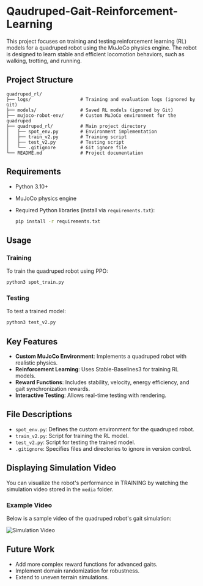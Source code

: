 # Qaudruped-Gait-Reinforcement-Learning

This project focuses on training and testing reinforcement learning (RL) models for a quadruped robot using the MuJoCo physics engine. The robot is designed to learn stable and efficient locomotion behaviors, such as walking, trotting, and running.

## Project Structure
```
quadruped_rl/
├── logs/                  # Training and evaluation logs (ignored by Git)
├── models/                # Saved RL models (ignored by Git)
├── mujoco-robot-env/      # Custom MuJoCo environment for the quadruped
├── quadruped_rl/          # Main project directory
│   ├── spot_env.py        # Environment implementation
│   ├── train_v2.py        # Training script
│   ├── test_v2.py         # Testing script
│   └── .gitignore         # Git ignore file
└── README.md              # Project documentation
```

## Requirements

- Python 3.10+
- MuJoCo physics engine
- Required Python libraries (install via `requirements.txt`):

  ```bash
  pip install -r requirements.txt
  ```

## Usage

### Training
To train the quadruped robot using PPO:
```bash
python3 spot_train.py
```

### Testing
To test a trained model:
```bash
python3 test_v2.py
```

## Key Features

- **Custom MuJoCo Environment**: Implements a quadruped robot with realistic physics.
- **Reinforcement Learning**: Uses Stable-Baselines3 for training RL models.
- **Reward Functions**: Includes stability, velocity, energy efficiency, and gait synchronization rewards.
- **Interactive Testing**: Allows real-time testing with rendering.

## File Descriptions

- `spot_env.py`: Defines the custom environment for the quadruped robot.
- `train_v2.py`: Script for training the RL model.
- `test_v2.py`: Script for testing the trained model.
- `.gitignore`: Specifies files and directories to ignore in version control.

## Displaying Simulation Video

You can visualize the robot's performance in TRAINING by watching the simulation video stored in the `media` folder.

### Example Video

Below is a sample video of the quadruped robot's gait simulation:

![Simulation Video](media/training.gif)


## Future Work

- Add more complex reward functions for advanced gaits.
- Implement domain randomization for robustness.
- Extend to uneven terrain simulations.


<!-- ## License

This project is licensed under the MIT License. See the `LICENSE` file for details.
```

Save this content as `README.md` in your project directory. Let me know if you need further customization! -->
